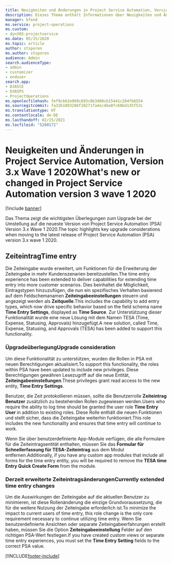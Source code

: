 ```yaml
---
title: Neuigkeiten und Änderungen in Project Service Automation, Version 3.x wave 1 2020
description: Dieses Thema enthält Informationen über Neuigkeiten und Änderungen in Project Service Automation, Version 3, Wave 1 2020.
manager: kfend
ms.service: project-operations
ms.custom:
- dyn365-projectservice
ms.date: 05/15/2020
ms.topic: article
author: stsporen
ms.author: stsporen
audience: Admin
search.audienceType:
- admin
- customizer
- enduser
search.app:
- D365CE
- D365PS
- ProjectOperations
ms.openlocfilehash: fef9cb62e989c693c8b3d00cb15441c284f66554
ms.sourcegitcommit: fa32b1893286f20271fa4ec4be8fc68bd135f53c
ms.translationtype: HT
ms.contentlocale: de-DE
ms.lasthandoff: 02/15/2021
ms.locfileid: "5280172"
---
```

# <a name="whats-new-or-changed-in-project-service-automation-version-3-wave-1-2020"></a><span data-ttu-id="7f405-103">Neuigkeiten und Änderungen in Project Service Automation, Version 3.x Wave 1 2020</span><span class="sxs-lookup"><span data-stu-id="7f405-103">What's new or changed in Project Service Automation version 3 wave 1 2020</span></span>

[!include [banner](../includes/psa-now-project-operations.md)]

<span data-ttu-id="7f405-104">Das Thema zeigt die wichtigsten Überlegungen zum Upgrade bei der Umstellung auf die neueste Version von Project Service Automation (PSA) Version 3.x Wave 1 2020.</span><span class="sxs-lookup"><span data-stu-id="7f405-104">The topic highlights key upgrade considerations when moving to the latest release of Project Service Automation (PSA) version 3.x wave 1 2020.</span></span>

## <a name="time-entry"></a><span data-ttu-id="7f405-105">Zeiteintrag</span><span class="sxs-lookup"><span data-stu-id="7f405-105">Time entry</span></span>
<span data-ttu-id="7f405-106">Die Zeiteingabe wurde erweitert, um Funktionen für die Erweiterung der Zeiteingabe in mehr Kundenszenarien bereitzustellen.</span><span class="sxs-lookup"><span data-stu-id="7f405-106">The time entry experience has been extended to deliver capabilities for extending time entry into more customer scenarios.</span></span> <span data-ttu-id="7f405-107">Dies beinhaltet die Möglichkeit, Eintragstypen hinzuzufügen, die nun ein spezifisches Verhalten basierend auf dem Feldschemanamen **Zeiteingabeeinstellungen** steuern und angezeigt werden als **Zeitquelle**.</span><span class="sxs-lookup"><span data-stu-id="7f405-107">This includes the capability to add entry types, which now drive specific behavior based on the field schema name **Time Entry Settings**, displayed as **Time Source**.</span></span> <span data-ttu-id="7f405-108">Zur Unterstützung dieser Funktionalität wurde eine neue Lösung mit dem Namen TESA (Time, Expense, Statusing, Approvals) hinzugefügt.</span><span class="sxs-lookup"><span data-stu-id="7f405-108">A new solution, called Time, Expense, Statusing, and Approvals (TESA) has been added to support this functionality.</span></span>

### <a name="upgrade-consideration"></a><span data-ttu-id="7f405-109">Üpgradeüberlegung</span><span class="sxs-lookup"><span data-stu-id="7f405-109">Upgrade consideration</span></span>
<span data-ttu-id="7f405-110">Um diese Funktionalität zu unterstützen, wurden die Rollen in PSA mit neuen Berechtigungen aktualisiert.</span><span class="sxs-lookup"><span data-stu-id="7f405-110">To support this functionality, the roles within PSA have been updated to include new privileges.</span></span> <span data-ttu-id="7f405-111">Diese Berechtigungen gewähren Lesezugriff auf die neue Entität, **Zeiteingabeeinstellungen**.</span><span class="sxs-lookup"><span data-stu-id="7f405-111">These privileges grant read access to the new entity, **Time Entry Settings**.</span></span>

<span data-ttu-id="7f405-112">Benutzer, die Zeit protokollieren müssen, sollte die Benutzerrolle **Zeiteintrag Benutzer** zusätzlich zu bestehenden Rollen zugewiesen werden.</span><span class="sxs-lookup"><span data-stu-id="7f405-112">Users who require the ability to log time should be granted the user role **Time Entry User** in addition to existing roles.</span></span> <span data-ttu-id="7f405-113">Diese Rolle enthält die neuen Funktionen und stellt sicher, dass die Zeiteingabe weiterhin funktioniert.</span><span class="sxs-lookup"><span data-stu-id="7f405-113">This role includes the new functionality and ensures that time entry will continue to work.</span></span>

<span data-ttu-id="7f405-114">Wenn Sie über benutzerdefinierte App-Module verfügen, die alle Formulare für die Zeiteintragsentität enthalten, müssen Sie das **Formular für Schnellerfassung für TESA-Zeiteintrag** aus dem Modul entfernen.</span><span class="sxs-lookup"><span data-stu-id="7f405-114">Additionally, if you have any custom app modules that include all forms for the time entry entity, you will be required to remove the **TESA time Entry Quick Create Form** from the module.</span></span>

### <a name="currently-extended-time-entry-changes"></a><span data-ttu-id="7f405-115">Derzeit erweiterte Zeiteintragsänderungen</span><span class="sxs-lookup"><span data-stu-id="7f405-115">Currently extended time entry changes</span></span>
<span data-ttu-id="7f405-116">Um die Auswirkungen der Zeiteingabe auf die aktuellen Benutzer zu minimieren, ist diese Rollenänderung die einzige Grundvoraussetzung, die für die weitere Nutzung der Zeiteingabe erforderlich ist.</span><span class="sxs-lookup"><span data-stu-id="7f405-116">To minimize the impact to current users of time entry, this role change is the only core requirement necessary to continue utilizing time entry.</span></span> <span data-ttu-id="7f405-117">Wenn Sie benutzerdefinierte Ansichten oder separate Zeiteingabeerfahrungen erstellt haben, müssen Sie die Option **Zeiteingabeeinstellung** Felder auf den richtigen PSA-Wert festlegen.</span><span class="sxs-lookup"><span data-stu-id="7f405-117">If you have created custom views or separate time entry experiences, you must set the **Time Entry Setting** fields to the correct PSA value.</span></span>


[!INCLUDE[footer-include](../includes/footer-banner.md)]